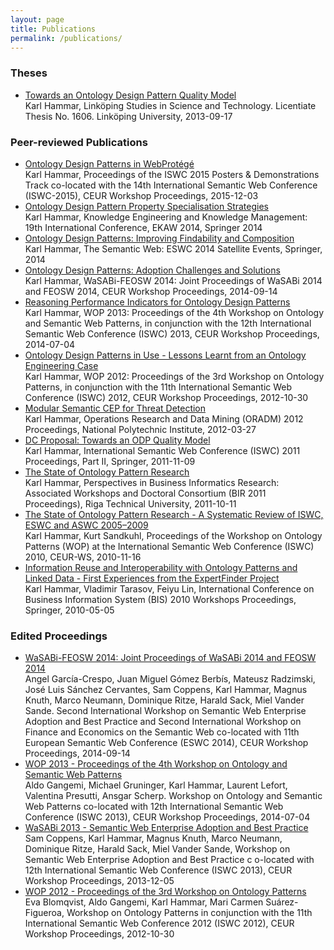 ```yaml
---
layout: page
title: Publications
permalink: /publications/
---
```


### Theses
* [Towards an Ontology Design Pattern Quality Model](http://liu.diva-portal.org/smash/get/diva2:638999/FULLTEXT02.pdf)<br />
Karl Hammar, Linköping Studies in Science and Technology. Licentiate Thesis No. 1606. Linköping University, 2013-09-17

### Peer-reviewed Publications
* [Ontology Design Patterns in WebProtégé](http://hj.diva-portal.org/smash/get/diva2:877199/FULLTEXT01.pdf)<br />
Karl Hammar, Proceedings of the ISWC 2015 Posters &amp; Demonstrations Track co-located with the 14th International Semantic Web Conference (ISWC-2015), CEUR Workshop Proceedings, 2015-12-03
* [Ontology Design Pattern Property Specialisation Strategies](http://link.springer.com/chapter/10.1007/978-3-319-13704-9_13)<br />
 Karl Hammar, Knowledge Engineering and Knowledge Management: 19th International Conference, EKAW 2014, Springer 2014
* [Ontology Design Patterns: Improving Findability and Composition](http://link.springer.com/chapter/10.1007/978-3-319-11955-7_1)<br />
Karl Hammar, The Semantic Web: ESWC 2014 Satellite Events, Springer, 2014
* [Ontology Design Patterns: Adoption Challenges and Solutions](http://hj.diva-portal.org/smash/get/diva2:747226/FULLTEXT01.pdf)<br />
Karl Hammar, WaSABi-FEOSW 2014: Joint Proceedings of WaSABi 2014 and FEOSW 2014, CEUR Workshop Proceedings, 2014-09-14
* [Reasoning Performance Indicators for Ontology Design Patterns](http://hj.diva-portal.org/smash/get/diva2:687907/FULLTEXT01.pdf)<br />
Karl Hammar, WOP 2013: Proceedings of the 4th Workshop on Ontology and Semantic Web Patterns, in conjunction with the 12th International Semantic Web Conference (ISWC) 2013, CEUR Workshop Proceedings, 2014-07-04
* [Ontology Design Patterns in Use - Lessons Learnt from an Ontology Engineering Case](http://ceur-ws.org/Vol-929/paper2.pdf)<br />
 Karl Hammar, WOP 2012: Proceedings of the 3rd Workshop on Ontology Patterns, in conjunction with the 11th International Semantic Web Conference (ISWC) 2012, CEUR Workshop Proceedings, 2012-10-30
* [Modular Semantic CEP for Threat Detection](http://hj.diva-portal.org/smash/get/diva2:512242/FULLTEXT02)<br />
   Karl Hammar, Operations Research and Data Mining (ORADM) 2012 Proceedings, National Polytechnic Institute, 2012-03-27
* [DC Proposal: Towards an ODP Quality Model](http://hj.diva-portal.org/smash/get/diva2:455241/FULLTEXT02)<br />
 Karl Hammar, International Semantic Web Conference (ISWC) 2011 Proceedings, Part II, Springer, 2011-11-09
* [The State of Ontology Pattern Research](http://hj.diva-portal.org/smash/get/diva2:447173/FULLTEXT01)<br />
 Karl Hammar, Perspectives in Business Informatics Research: Associated Workshops and Doctoral Consortium (BIR 2011 Proceedings), Riga Technical University, 2011-10-11
* [The State of Ontology Pattern Research - A Systematic Review of ISWC, ESWC and ASWC 2005–2009](http://hj.diva-portal.org/smash/get/diva2:370448/FULLTEXT01)<br />
 Karl Hammar, Kurt Sandkuhl, Proceedings of the Workshop on Ontology Patterns (WOP) at the International Semantic Web Conference (ISWC) 2010, CEUR-WS, 2010-11-16
* [Information Reuse and Interoperability with Ontology Patterns and Linked Data - First Experiences from the ExpertFinder Project](http://hj.diva-portal.org/smash/get/diva2:321895/FULLTEXT02)<br />
 Karl Hammar, Vladimir Tarasov, Feiyu Lin, International Conference on Business Information System (BIS) 2010 Workshops Proceedings, Springer, 2010-05-05

### Edited Proceedings
* [WaSABi-FEOSW 2014: Joint Proceedings of WaSABi 2014 and FEOSW 2014](http://ceur-ws.org/Vol-1240/)<br />
 Angel García-Crespo, Juan Miguel Gómez Berbís, Mateusz Radzimski, José Luis Sánchez Cervantes, Sam Coppens, Karl Hammar, Magnus Knuth, Marco Neumann, Dominique Ritze, Harald Sack, Miel Vander Sande.  Second International Workshop on Semantic Web Enterprise Adoption and Best Practice and Second International Workshop on Finance and Economics on the Semantic Web co-located with 11th European Semantic Web Conference (ESWC 2014),  CEUR Workshop Proceedings, 2014-09-14
* [WOP 2013 - Proceedings of the 4th Workshop on Ontology and Semantic Web Patterns](http://ceur-ws.org/Vol-1188/)<br />
<span style="background-color:transparent">Aldo Gangemi, Michael Gruninger, Karl Hammar, Laurent Lefort, Valentina Presutti, Ansgar Scherp.  Workshop on Ontology and Semantic Web Patterns co-located with 12th International Semantic Web Conference (ISWC 2013), CEUR Workshop Proceedings, 2014-07-04
* [WaSABi 2013 -  Semantic Web Enterprise Adoption and Best Practice](http://ceur-ws.org/Vol-1106/)<br />
Sam Coppens, Karl Hammar, Magnus Knuth, Marco Neumann, Dominique Ritze, Harald Sack, Miel Vander Sande,  Workshop on Semantic Web Enterprise Adoption and Best Practice c o-located with 12th International Semantic Web Conference (ISWC 2013), CEUR Workshop Proceedings, 2013-12-05
* [WOP 2012 - Proceedings of the 3rd Workshop on Ontology Patterns](http://ceur-ws.org/Vol-929/proceedings.pdf)<br />
 Eva Blomqvist, Aldo Gangemi, Karl Hammar, Mari Carmen Suárez-Figueroa, Workshop on Ontology Patterns in conjunction with the 11th International Semantic Web Conference 2012 (ISWC 2012), CEUR Workshop Proceedings, 2012-10-30
